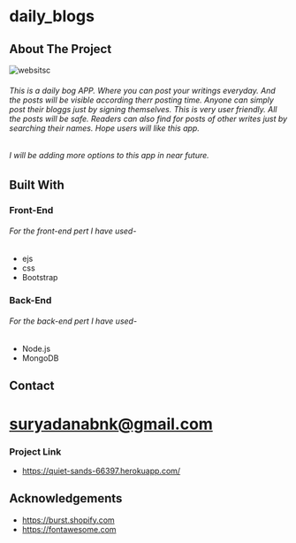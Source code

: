 # daily_blogs
## About The Project
![websitsc](https://user-images.githubusercontent.com/69008196/117141675-730b8300-adcc-11eb-85e7-e5c088d5c195.png)
###### This is a daily bog APP. Where you can post your writings everyday. And the posts will be visible according therr posting time. Anyone can simply post their bloggs just by signing themselves. This is very user friendly. All the posts will be safe. Readers can also find for posts of other writes just by searching their names. Hope users will like this app.

###### I will be adding more options to this app in near future.

## Built With
### Front-End
###### For the front-end pert I have used-
* ejs
* css
* Bootstrap
### Back-End
###### For the back-end pert I have used-
* Node.js
* MongoDB

## Contact
# suryadanabnk@gmail.com
### Project Link
* https://quiet-sands-66397.herokuapp.com/

## Acknowledgements
* https://burst.shopify.com
* https://fontawesome.com
